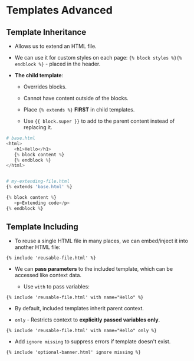 # Templates Advanced

## Template Inheritance

-   Allows us to extend an HTML file.

-   We can use it for custom styles on each page: `{% block styles %}{% endblock %}` - placed in the header.

-   **The child template**:

    -   Overrides blocks.

    -   Cannot have content outside of the blocks.

    -   Place `{% extends %}` **FIRST** in child templates.

    -   Use `{{ block.super }}` to add to the parent content instead of replacing it.

```python
# base.html
<html>
   <h1>Hello</h1>
   {% block content %}
   {% endblock %}
</html>


# my-extending-file.html
{% extends 'base.html' %}

{% block content %}
   <p>Extending code</p>
{% endblock %}
```

## Template Including

-   To reuse a single HTML file in many places, we can embed/inject it into another HTML file:

```django
{% include 'reusable-file.html' %}
```

-   We can **pass parameters** to the included template, which can be accessed like context data.

    -   Use `with` to pass variables:

```django
{% include 'reusable-file.html' with name="Hello" %}
```

-   By default, included templates inherit parent context.

-   `only` - Restricts context to **explicitly passed variables only**.

```django
{% include 'reusable-file.html' with name="Hello" only %}
```

-   Add `ignore missing` to suppress errors if template doesn't exist.

```django
{% include 'optional-banner.html' ignore missing %}
```

